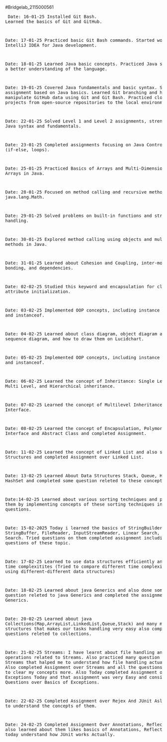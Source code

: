 #Bridgelab_2115000561
<br><pre>
Date: 16-01-25
Installed Git Bash.
Learned the basics of Git and GitHub.

Date: 17-01-25
Practiced basic Git Bash commands.
Started working on IntelliJ IDEA for Java development.

Date: 18-01-25
Learned Java basic concepts.
Practiced Java syntax for a better understanding of the language.

Date: 19-01-25
Covered Java fundamentals and basic syntax.
    Solved an assignment based on Java basics.
    Learned Git branching and how to manipulate GitHub data using Git and Git Bash.
    Practiced cloning projects from open-source repositories to the local environment.

Date: 22-01-25
Solved Level 1 and Level 2 assignments, strengthening Java syntax and fundamentals.

Date: 23-01-25
Completed assignments focusing on Java Control Flows (if-else, loops).

Date: 25-01-25
Practiced Basics of Arrays and Multi-Dimensional Arrays in Java.

Date: 28-01-25
Focused on method calling and recursive methods, using java.lang.Math.

Date: 29-01-25
Solved problems on built-in functions and string handling.

Date: 30-01-25
Explored method calling using objects and multiple methods in Java.

Date: 31-01-25
Learned about Cohesion and Coupling, inter-module bonding, and dependencies.

Date: 02-02-25
Studied this keyword and encapsulation for clear attribute initialization.

Date: 03-02-25
Implemented OOP concepts, including instance methods and instanceof.

Date: 04-02-25
Learned about class diagram, object diagram and sequence diagram, and how to draw them on Lucidchart.

Date: 05-02-25
Implemented OOP concepts, including instance methods and instanceof.

Date: 06-02-25
Learned the concept of Inheritance: Single Level, Multi Level, and Hierarchical inheritance.

Date: 07-02-25
Learned the concept of Multilevel Inheritance using Interface.

Date: 08-02-25
Learned the concept of Encapsulation, Polymorphism, Interface and Abstract Class and completed Assignment.

Date: 11-02-25
Learned the concept of Linked List and also some Data Structures and completed Assignment over Linked List.

Date: 13-02-25
Learned About Data Structures Stack, Queue, HashMap, HashSet and completed some question releted to these concepts.

Date:14-02-25
Learned about various sorting techniques and practiced them by implementing concepts of these sorting techniques into questions.

Date: 15-02-2025
Today i learned the basics of StringBuilder, StringBuffer, FileReader, InputStreamReader, Linear Search, Binary Search. Tried questions on them completed assignment including basic questions of these topic.

Date: 17-02-25
Learned to use data structures efficiently and about time complexitites (Tried to compare different time complexities by using different-different data structures)

Date: 18-02-25
Learned about java Generics and also done some question releted to java Generics and completed the assignment over Generics.

Date: 20-02-25
Learned about java Collections(Map,ArrayList,LinkedList,Queue,Stack) and many more data structures that makes our tasks handling very easy also completed many questions releted to collections.

Date: 21-02-25
Streams: I have learnt about file handling and operations related to Streams. Also practiced many question related to Streams that halped me to understand how file handling actually works.
Also completed Assignment over Streams and all the questions helped me to clear my concepts more.
Also Today completed Assignment over Exceptions Today and that assignment was very Easy and consisted Questions over Basics of Exceptions.

Date: 22-02-25
Completed Assignment over Rejex And JUnit Aslo tried to understand the concepts of them.

Date: 24-02-25
Completed Assignment Over Annotations, Reflection and also learned about them likes basics of Annotations, Reflection and also today understand how JUnit works Actually.

</pre>
 
